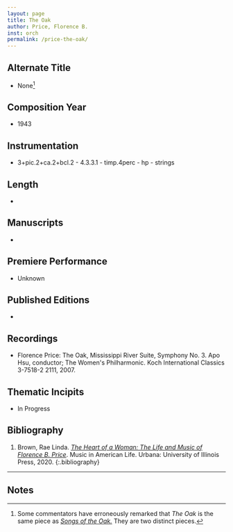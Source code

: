 ```yaml
---
layout: page
title: The Oak
author: Price, Florence B.
inst: orch
permalink: /price-the-oak/
---
```


## Alternate Title
- None[^fn1]

## Composition Year
- 1943

## Instrumentation
- 3+pic.2+ca.2+bcl.2 - 4.3.3.1 - timp.4perc - hp - strings

## Length
- 

## Manuscripts
- 

## Premiere Performance
- Unknown

## Published Editions
- 

## Recordings
- Florence Price: The Oak, Mississippi River Suite, Symphony No. 3. Apo Hsu, conductor; The Women's Philharmonic. Koch International Classics 3-7518-2 2111, 2007.

## Thematic Incipits
- In Progress

## Bibliography
1. Brown, Rae Linda. <a href="https://www.worldcat.org/title/1122800180" target="_blank">*The Heart of a Woman: The Life and Music of Florence B. Price*</a>. Music in American Life. Urbana: University of Illinois Press, 2020.
{:.bibliography}

---

## Notes
[^fn1]: Some commentators have erroneously remarked that *The Oak* is the same piece as [*Songs of the Oak.*](http://dwshadle.github.io/test/price-songs-of-the-oak/) They are two distinct pieces.
